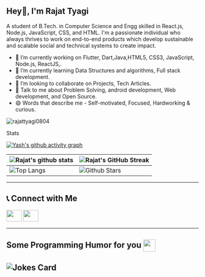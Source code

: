 ## Hey👋, I'm Rajat Tyagi


A student of B.Tech. in Computer Science and Engg skilled in React.js, Node.js, JavaScript, CSS, and HTML. I'm a passionate individual who always thrives to work on end-to-end products which develop sustainable and scalable social and technical systems to create impact.  

- 🔭 I’m currently working on Flutter, Dart,Java,HTML5, CSS3, JavaScript,  Node.js, ReactJS,.
- 🌱 I’m currently learning Data Structures and algorithms, Full stack development.
- 👯 I’m looking to collaborate on Projects, Tech Articles.
- 💬 Talk to me about Problem Solving, android development, Web development, and Open Source.
- 😄 Words that describe me - Self-motivated, Focused, Hardworking & curious.

<p align="left"> <img src="https://komarev.com/ghpvc/?username=rajattyagi0804&label=Profile%20views&color=0e75b6&style=flat" alt="rajattyagi0804" /> </p>

Stats

[![Yash's github activity graph](https://github-readme-activity-graph.vercel.app/graph?username=rajattyagi0804&theme=merko)](https://github.com/ashutosh00710/github-readme-activity-graph)

| ![Rajat's github stats](https://github-readme-stats.vercel.app/api?username=rajattyagi0804&show_icons=true&theme=merko) | ![Rajat's GitHub Streak](https://github-readme-streak-stats.herokuapp.com/?user=rajattyagi0804&theme=merko) |
| --------------------------------------------------------------------------------------------------------------------------------- | ----------------------------------------------------------------------------------------------------------------------------------------------------------------------------------------------------------------- |
| ![Top Langs](https://github-readme-stats.vercel.app/api/top-langs/?username=rajattyagi0804&langs_count=8&theme=merko) | ![Github Stars](https://github-readme-stats.vercel.app/api?username=rajattyagi0804&show_icons=true&locale=en&count_private=true&hide_rank=true&custom_title=My%20GitHub%20Stats&theme=merko) |

<hr>

## 📞 Connect with Me

 <p align="left" margin-top="10px">
<a href="https://www.linkedin.com/in/rajat-tyagi-72b35719b/"><img src="https://upload.wikimedia.org/wikipedia/commons/thumb/c/ca/LinkedIn_logo_initials.png/640px-LinkedIn_logo_initials.png" height="30" width="40"/></a>
<a href="https://mail.google.com/mail/?view=cm&fs=1&to=rajattyagi0804@gmail.com"><img src="https://mailmeteor.com/logos/assets/PNG/Gmail_Logo_256px.png" height="30" width="40"/></a> 
</p>
<hr>

<h2> Some Programming Humor for you <img align ='center' src='https://media2.giphy.com/media/UQDSBzfyiBKvgFcSTw/giphy.gif?cid=ecf05e47p3cd513axbek3f56ti3jzizq8hincw20jauyyfyw&rid=giphy.gif' width = '32px'></h2>

## ![Jokes Card](https://readme-jokes.vercel.app/api?theme=merko)

